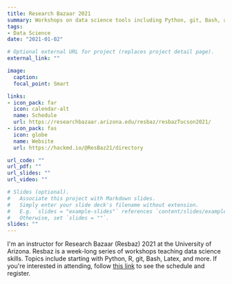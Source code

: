 ```yaml
---
title: Research Bazaar 2021
summary: Workshops on data science tools including Python, git, Bash, and more.
tags:
- Data Science
date: "2021-01-02"

# Optional external URL for project (replaces project detail page).
external_link: ""

image:
  caption:
  focal_point: Smart

links:
- icon_pack: far
  icon: calendar-alt
  name: Schedule
  url: https://researchbazaar.arizona.edu/resbaz/resbazTucson2021/
- icon_pack: fas
  icon: globe
  name: Website
  url: https://hackmd.io/@ResBaz21/directory

url_code: ""
url_pdf: ""
url_slides: ""
url_video: ""

# Slides (optional).
#   Associate this project with Markdown slides.
#   Simply enter your slide deck's filename without extension.
#   E.g. `slides = "example-slides"` references `content/slides/example-slides.md`.
#   Otherwise, set `slides = ""`.
slides: ""
---
```


I'm an instructor for Research Bazaar (Resbaz) 2021 at the University of Arizona. Resbaz is a week-long series of workshops teaching data science skills. Topics include starting with Python, R, git, Bash, Latex, and more. If you're interested in attending, follow [this link](https://researchbazaar.arizona.edu/resbaz/resbazTucson2021/) to see the schedule and register.
